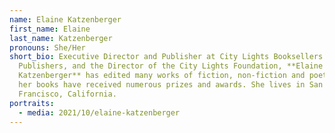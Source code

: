 ```yaml
---
name: Elaine Katzenberger
first_name: Elaine
last_name: Katzenberger
pronouns: She/Her
short_bio: Executive Director and Publisher at City Lights Booksellers &
  Publishers, and the Director of the City Lights Foundation, **Elaine
  Katzenberger** has edited many works of fiction, non-fiction and poetry, and
  her books have received numerous prizes and awards. She lives in San
  Francisco, California.
portraits:
  - media: 2021/10/elaine-katzenberger
---
```

